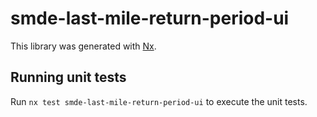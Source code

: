 # smde-last-mile-return-period-ui

This library was generated with [Nx](https://nx.dev).

## Running unit tests

Run `nx test smde-last-mile-return-period-ui` to execute the unit tests.
